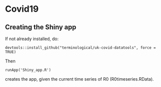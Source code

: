 # Covid19

## Creating the Shiny app

If not already installed, do:

```
devtools::install_github("terminological/uk-covid-datatools", force = TRUE)
```

Then

```
runApp('Shiny_app.R')
```

creates the app, given the current time series of R0 (R0timeseries.RData).
